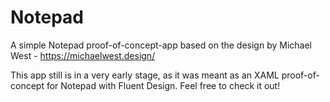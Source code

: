 # Notepad

A simple Notepad proof-of-concept-app based on the design by Michael West - https://michaelwest.design/

This app still is in a very early stage, as it was meant as an XAML proof-of-concept for Notepad with Fluent Design. Feel free to check it out!
